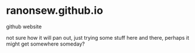 # ranonsew.github.io
github website

not sure how it will pan out, just trying some stuff here and there, perhaps it might get somewhere someday?
